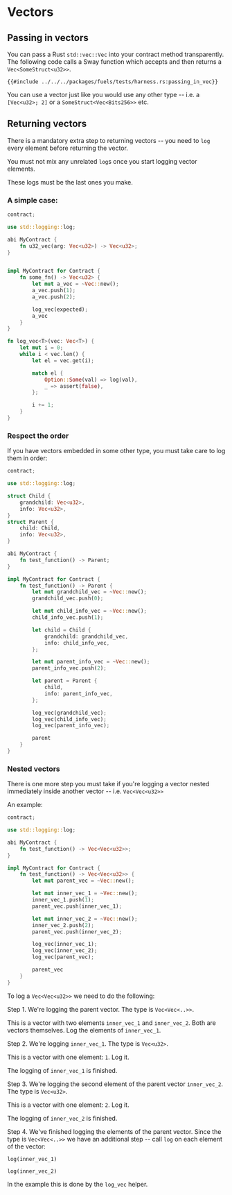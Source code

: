 # Vectors

## Passing in vectors

You can pass a Rust `std::vec::Vec` into your contract method transparently. The following code calls a Sway function which accepts and then returns a `Vec<SomeStruct<u32>>`.

```rust,ignore
{{#include ../../../packages/fuels/tests/harness.rs:passing_in_vec}}
```

You can use a vector just like you would use any other type -- i.e. a `[Vec<u32>; 2]` or a `SomeStruct<Vec<Bits256>>` etc.

## Returning vectors

There is a mandatory extra step to returning vectors -- you need to `log` every element before returning the vector.

You must not mix any unrelated `log`s once you start logging vector elements. 

These logs must be the last ones you make.


### A simple case:

```Rust
contract;

use std::logging::log;

abi MyContract {
    fn u32_vec(arg: Vec<u32>) -> Vec<u32>;
}


impl MyContract for Contract {
    fn some_fn() -> Vec<u32> {
        let mut a_vec = ~Vec::new();
        a_vec.push(1);
        a_vec.push(2);

        log_vec(expected);
        a_vec
    }
}

fn log_vec<T>(vec: Vec<T>) {
    let mut i = 0;
    while i < vec.len() {
        let el = vec.get(i);

        match el {
            Option::Some(val) => log(val),
            _ => assert(false),
        };

        i += 1;
    }
}
```

### Respect the order

If you have vectors embedded in some other type, you must take care to log them in order:

```Rust
contract;

use std::logging::log;

struct Child {
    grandchild: Vec<u32>,
    info: Vec<u32>,
}
struct Parent {
    child: Child,
    info: Vec<u32>,
}

abi MyContract {
    fn test_function() -> Parent;
}

impl MyContract for Contract {
    fn test_function() -> Parent {
        let mut grandchild_vec = ~Vec::new();
        grandchild_vec.push(0);

        let mut child_info_vec = ~Vec::new();
        child_info_vec.push(1);

        let child = Child {
            grandchild: grandchild_vec,
            info: child_info_vec,
        };

        let mut parent_info_vec = ~Vec::new();
        parent_info_vec.push(2);

        let parent = Parent {
            child,
            info: parent_info_vec,
        };

        log_vec(grandchild_vec);
        log_vec(child_info_vec);
        log_vec(parent_info_vec);

        parent
    }
}
```

### Nested vectors

There is one more step you must take if you're logging a vector nested immediately inside another vector -- i.e. `Vec<Vec<u32>>`

An example:

```Rust
contract;

use std::logging::log;

abi MyContract {
    fn test_function() -> Vec<Vec<u32>>;
}

impl MyContract for Contract {
    fn test_function() -> Vec<Vec<u32>> {
        let mut parent_vec = ~Vec::new();

        let mut inner_vec_1 = ~Vec::new();
        inner_vec_1.push(1);
        parent_vec.push(inner_vec_1);

        let mut inner_vec_2 = ~Vec::new();
        inner_vec_2.push(2);
        parent_vec.push(inner_vec_2);

        log_vec(inner_vec_1);
        log_vec(inner_vec_2);
        log_vec(parent_vec);

        parent_vec
    }
}
```

To log a `Vec<Vec<u32>>` we need to do the following:

Step 1. 
We're logging the parent vector. The type is `Vec<Vec<..>>`.

This is a vector with two elements `inner_vec_1` and `inner_vec_2`. Both are vectors themselves. Log the elements of `inner_vec_1`.

Step 2.
We're logging `inner_vec_1`. The type is `Vec<u32>`.

This is a vector with one element: `1`. Log it.

The logging of `inner_vec_1` is finished.

Step 3.
We're logging the second element of the parent vector `inner_vec_2`. The type is `Vec<u32>`.

This is a vector with one element: `2`. Log it.

The logging of `inner_vec_2` is finished.

Step 4.
We've finished logging the elements of the parent vector. Since the type is `Vec<Vec<..>>` we have an additional step -- call `log` on each element of the vector:


`log(inner_vec_1)`

`log(inner_vec_2)`

In the example this is done by the `log_vec` helper.
